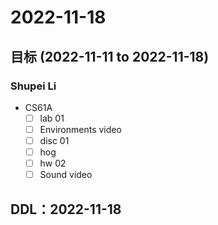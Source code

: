 # 2022-11-18
## 目标 (2022-11-11 to 2022-11-18)
### Shupei Li
- CS61A
  - [ ] lab 01
  - [ ] Environments video
  - [ ] disc 01
  - [ ] hog
  - [ ] hw 02
  - [ ] Sound video

## DDL：2022-11-18
